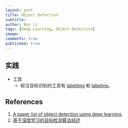 ```yaml
---
layout: post
title: Object Detection
subtitle:
author: Bin Li
tags: [Deep Learning, Object Detection]
image: 
comments: true
published: true
---
```





## 实践
* 工具
    * 标注目标识别的工具有 [labelImg](https://github.com/tzutalin/labelImg) 和 [labelme](https://github.com/wkentaro/labelme)。

## References
1. [A paper list of object detection using deep learning.](https://github.com/hoya012/deep_learning_object_detection)
2. [基于深度学习的目标检测算法综述](https://zhuanlan.zhihu.com/p/36485126)